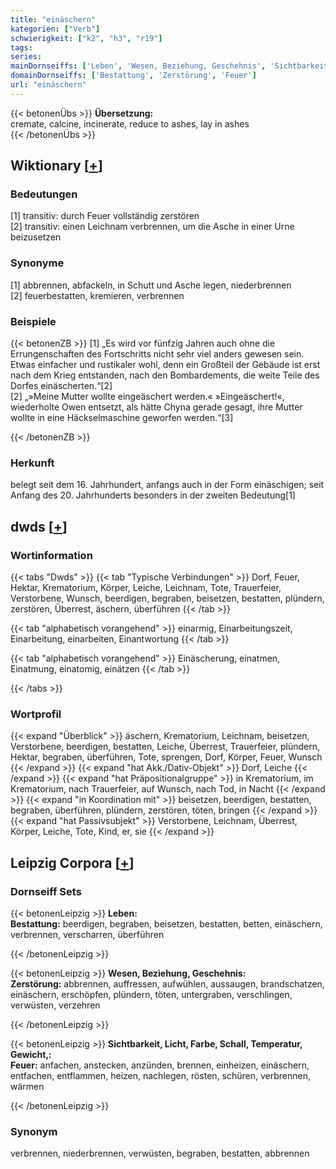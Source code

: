 ```yaml
---
title: "einäschern"
kategorien: ["Verb"]
schwierigkeit: ["k2", "h3", "r19"]
tags:
series:
mainDornseiffs: ['Leben', 'Wesen, Beziehung, Geschehnis', 'Sichtbarkeit, Licht, Farbe, Schall, Temperatur, Gewicht,']
domainDornseiffs: ['Bestattung', 'Zerstörung', 'Feuer']
url: "einäschern"
---
```


{{< betonenÜbs >}}
**Übersetzung:**  
cremate, calcine, incinerate, reduce  to ashes, lay in ashes  
{{< /betonenÜbs >}}

## Wiktionary [[+](https://de.wiktionary.org/wiki/einäschern)]

### Bedeutungen
[1] transitiv: durch Feuer vollständig zerstören  
[2] transitiv: einen Leichnam verbrennen, um die Asche in einer Urne beizusetzen  

### Synonyme
[1] abbrennen, abfackeln, in Schutt und Asche legen, niederbrennen  
[2] feuerbestatten, kremieren, verbrennen  

### Beispiele
{{< betonenZB >}}
[1] „Es wird vor fünfzig Jahren auch ohne die Errungenschaften des Fortschritts nicht sehr viel anders gewesen sein. Etwas einfacher und rustikaler wohl, denn ein Großteil der Gebäude ist erst nach dem Krieg entstanden, nach den Bombardements, die weite Teile des Dorfes einäscherten.“[2]  
[2] „»Meine Mutter wollte eingeäschert werden.« »Eingeäschert!«, wiederholte Owen entsetzt, als hätte Chyna gerade gesagt, ihre Mutter wollte in ​eine Häckselmaschine geworfen werden.“[3]  

{{< /betonenZB >}}
### Herkunft
belegt seit dem 16. Jahrhundert, anfangs auch in der Form einäschigen; seit Anfang des 20. Jahrhunderts besonders in der zweiten Bedeutung[1]  



## dwds [[+](https://www.dwds.de/wb/einäschern)]

### Wortinformation
{{< tabs "Dwds" >}}
{{< tab "Typische Verbindungen" >}}
Dorf, Feuer, Hektar, Krematorium, Körper, Leiche, Leichnam, Tote, Trauerfeier, Verstorbene, Wunsch, beerdigen, begraben, beisetzen, bestatten, plündern, zerstören, Überrest, äschern, überführen
{{< /tab >}}

{{< tab "alphabetisch vorangehend" >}}
einarmig, Einarbeitungszeit, Einarbeitung, einarbeiten, Einantwortung
{{< /tab >}}

{{< tab "alphabetisch vorangehend" >}}
Einäscherung, einatmen, Einatmung, einatomig, einätzen
{{< /tab >}}

{{< /tabs >}}

### Wortprofil
{{< expand "Überblick" >}} äschern, Krematorium, Leichnam, beisetzen, Verstorbene, beerdigen, bestatten, Leiche, Überrest, Trauerfeier, plündern, Hektar, begraben, überführen, Tote, sprengen, Dorf, Körper, Feuer, Wunsch {{< /expand >}}
{{< expand "hat Akk./Dativ-Objekt" >}} Dorf, Leiche {{< /expand >}}
{{< expand "hat Präpositionalgruppe" >}} in Krematorium, im Krematorium, nach Trauerfeier, auf Wunsch, nach Tod, in Nacht {{< /expand >}}
{{< expand "in Koordination mit" >}} beisetzen, beerdigen, bestatten, begraben, überführen, plündern, zerstören, töten, bringen {{< /expand >}}
{{< expand "hat Passivsubjekt" >}} Verstorbene, Leichnam, Überrest, Körper, Leiche, Tote, Kind, er, sie {{< /expand >}}

## Leipzig Corpora [[+](https://corpora.uni-leipzig.de/en/res?word=einäschern&corpusId=deu_newscrawl-public_2018)]

### Dornseiff Sets
{{< betonenLeipzig >}}
**Leben:**  
**Bestattung:** beerdigen, begraben, beisetzen, bestatten, betten, einäschern, verbrennen, verscharren, überführen  

{{< /betonenLeipzig >}}


{{< betonenLeipzig >}}
**Wesen, Beziehung, Geschehnis:**  
**Zerstörung:** abbrennen, auffressen, aufwühlen, aussaugen, brandschatzen, einäschern, erschöpfen, plündern, töten, untergraben, verschlingen, verwüsten, verzehren  

{{< /betonenLeipzig >}}


{{< betonenLeipzig >}}
**Sichtbarkeit, Licht, Farbe, Schall, Temperatur, Gewicht,:**  
**Feuer:** anfachen, anstecken, anzünden, brennen, einheizen, einäschern, entfachen, entflammen, heizen, nachlegen, rösten, schüren, verbrennen, wärmen  

{{< /betonenLeipzig >}}

### Synonym
verbrennen, niederbrennen, verwüsten, begraben, bestatten, abbrennen

